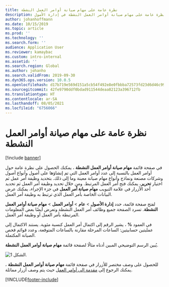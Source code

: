 ```yaml
---
title: نظرة عامة على مهام صيانة أوامر العمل النشطة
description: يقدم هذا الموضوع نظرة عامة على مهام صيانة أوامر العمل النشطة في إدارة الأصول.
author: johanhoffmann
ms.date: 10/15/2019
ms.topic: article
ms.prod: ''
ms.technology: ''
ms.search.form: ''
audience: Application User
ms.reviewer: kamaybac
ms.custom: intro-internal
ms.assetid: ''
ms.search.region: Global
ms.author: johanho
ms.search.validFrom: 2019-09-30
ms.dyn365.ops.version: 10.0.5
ms.openlocfilehash: d17b719e569d151a5cb54f492e8e0fbbba72573fd23d6d46c99872a7aa84b2bb
ms.sourcegitcommit: 42fe9790ddf0bdad911544deaa82123a396712fb
ms.translationtype: HT
ms.contentlocale: ar-SA
ms.lasthandoff: 08/05/2021
ms.locfileid: "6756066"
---
```

# <a name="active-work-order-maintenance-jobs-overview"></a>نظرة عامة على مهام صيانة أوامر العمل النشطة

[!include [banner](../../includes/banner.md)]



في صفحة قائمة **مهام صيانة أوامر العمل النشطة‬** ، يمكنك الحصول على نظرة عامة حول أوامر العمل بالنسبة إلى عدد أوامر العمل التي تم إنشاؤها على أصول وأنواع أصول وشركات مصنعة ونماذج وأنواع مهام صيانة معينة وما إلى ذلك. بتحديد وظيفة أمر عمل ثم اختيار **تحرير**، يمكنك فتح أمر العمل المرتبط. ومن خلال تحديد وظيفة أمر العمل ثم تحديد أحد الأزرار في علامة التبويب **مهام صيانة أمر العمل** في جزء الإجراء، يمكنك عرض البيانات الخاصة بأمر العمل الذي ترتبط به وظيفة أمر العمل.

لفتح صفحة قائمة، حدد **إدارة الأصول** > **عام** > **أوامر العمل** > **مهام صيانة أوامر العمل النشطة‬**. تسرد الصفحة جميع وظائف أمر العمل النشطة وتعرض أيضًا بعض المعلومات المرتبطة بأمر العمل أو وظيفة أمر العمل.

في العمود **%** ، يشير الرقم إلى اكتمال أمر العمل كنسبة مئوية. يستند الاكتمال إلى عمليتين حسابيتين: الساعات المرحلة مقارنة بالساعات المتوقعة، وعدد قوائم فحص الصيانة المكتملة.

يُبين الرسم التوضيحي المبين أدناه مثالًا لصفحة قائمة **مهام صيانة أوامر العمل النشطة‬**.

![الشكل 1.](media/23-work-orders.png)

للحصول على وصف مختصر للأزرار في صفحة قائمة **مهام صيانة أوامر العمل النشطة‬** ، يمكنك الرجوع إلى [مقدمة إلى أوامر العمل](../work-orders/introduction-to-work-orders.md) حيث يتم وصف أزرار مماثلة.



[!INCLUDE[footer-include](../../../includes/footer-banner.md)]